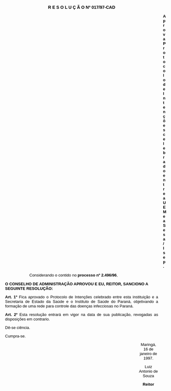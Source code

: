 <BODY TEXT="#000000">

<B><FONT FACE="Arial"><P ALIGN="CENTER">R E S O L U &Ccedil; &Atilde; O Nº 017/97-CAD</P>
</B></FONT><FONT SIZE=2><DIR>
<DIR>
<DIR>
<DIR>
<DIR>
<DIR>
<DIR>
<DIR>
<DIR>
<DIR>
<DIR>
<DIR>
<DIR>

</FONT><B><FONT FACE="Arial"><P ALIGN="JUSTIFY">Aprova Protocolo de Inten&ccedil;&otilde;es celebrado entre a UEM e a Sesa/Isep.</P></DIR>
</DIR>
</DIR>
</DIR>
</DIR>
</DIR>
</DIR>
</DIR>
</DIR>
</DIR>
</DIR>

</B><P ALIGN="JUSTIFY">Considerando o contido no <B>processo nº 2.496/96</B>,</P>
</DIR>
</DIR>

<B><P>O CONSELHO DE ADMINISTRA&Ccedil;&Atilde;O APROVOU E EU, REITOR, SANCIONO A SEGUINTE RESOLU&Ccedil;&Atilde;O:</P>
</B>
<B><P ALIGN="JUSTIFY">Art. 1º </B>Fica aprovado o Protocolo de Inten&ccedil;&otilde;es celebrado entre esta institui&ccedil;&atilde;o e a Secretaria de Estado da Sa&uacute;de e o Instituto de Sa&uacute;de do Paran&aacute;, objetivando a forma&ccedil;&atilde;o de uma rede para controle das doen&ccedil;as infecciosas no Paran&aacute;.</P>
<B><P ALIGN="JUSTIFY">Art. 2º  </B>Esta resolu&ccedil;&atilde;o entrar&aacute; em vigor na data de sua publica&ccedil;&atilde;o, revogadas as disposi&ccedil;&otilde;es em contrario.</P>
<P ALIGN="JUSTIFY">D&ecirc;-se ci&ecirc;ncia.</P>
<P ALIGN="JUSTIFY">Cumpra-se.</P>
<DIR>
<DIR>
<DIR>
<DIR>
<DIR>
<DIR>
<DIR>
<DIR>
<DIR>
<DIR>
<DIR>

<P ALIGN="CENTER">Maring&aacute;, 16 de janeiro de 1997.</P>
<P ALIGN="CENTER">Luiz Antonio de Souza</P>
<B><P ALIGN="CENTER">Reitor</P></DIR>
</DIR>
</DIR>
</DIR>
</DIR>
</DIR>
</DIR>
</DIR>
</DIR>
</DIR>
</DIR>
</B></FONT></BODY>
